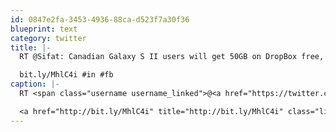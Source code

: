 ```yaml
---
id: 0847e2fa-3453-4936-88ca-d523f7a30f36
blueprint: text
category: twitter
title: |-
  RT @Sifat: Canadian Galaxy S II users will get 50GB on DropBox free, courtesy their carrier.

  bit.ly/MhlC4i #in #fb
caption: |-
  RT <span class="username username_linked">@<a href="https://twitter.com/Sifat" title="Sifat">Sifat</a></span>: Canadian Galaxy S II users will get 50GB on DropBox free, courtesy their carrier.

  <a href="http://bit.ly/MhlC4i" title="http://bit.ly/MhlC4i" class="link link_untco">bit.ly/MhlC4i</a> <span class="hashtag hashtag_local">#<a href="http://tweettemp.darylchymko.ca/?tag=in">in</a> <span class="hashtag hashtag_local">#<a href="http://tweettemp.darylchymko.ca/?tag=fb">fb</a>
---
```

